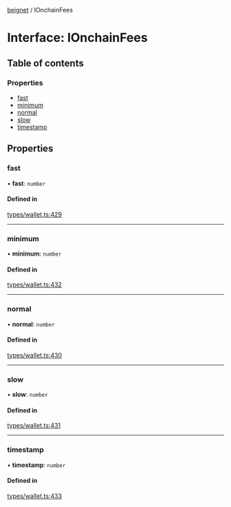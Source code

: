 [beignet](../README.md) / IOnchainFees

# Interface: IOnchainFees

## Table of contents

### Properties

- [fast](IOnchainFees.md#fast)
- [minimum](IOnchainFees.md#minimum)
- [normal](IOnchainFees.md#normal)
- [slow](IOnchainFees.md#slow)
- [timestamp](IOnchainFees.md#timestamp)

## Properties

### fast

• **fast**: `number`

#### Defined in

[types/wallet.ts:429](https://github.com/synonymdev/beignet/blob/583604f/src/types/wallet.ts#L429)

___

### minimum

• **minimum**: `number`

#### Defined in

[types/wallet.ts:432](https://github.com/synonymdev/beignet/blob/583604f/src/types/wallet.ts#L432)

___

### normal

• **normal**: `number`

#### Defined in

[types/wallet.ts:430](https://github.com/synonymdev/beignet/blob/583604f/src/types/wallet.ts#L430)

___

### slow

• **slow**: `number`

#### Defined in

[types/wallet.ts:431](https://github.com/synonymdev/beignet/blob/583604f/src/types/wallet.ts#L431)

___

### timestamp

• **timestamp**: `number`

#### Defined in

[types/wallet.ts:433](https://github.com/synonymdev/beignet/blob/583604f/src/types/wallet.ts#L433)
